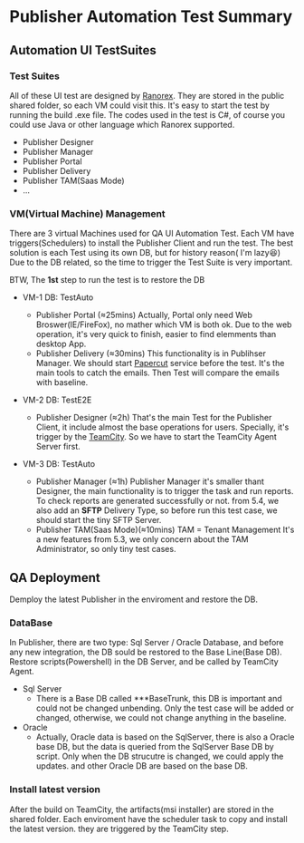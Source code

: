 # Publisher Automation Test Summary
## Automation UI TestSuites
### Test Suites
All of these UI test are designed by [Ranorex](https://www.ranorex.com/).
They are stored in the public shared folder, so each VM could visit this.
It's easy to start the test by running the build .exe file.
The codes used in the test is C#, of course you could use Java or other language which Ranorex supported.
- Publisher Designer
- Publisher Manager
- Publisher Portal
- Publisher Delivery
- Publisher TAM(Saas Mode)
- ...

### VM(Virtual Machine) Management
There are 3 virtual Machines used for QA UI Automation Test.
Each VM have triggers(Schedulers) to install the Publisher Client and run the test.
The best solution is each Test using its own DB, but for history reason( I'm lazy:laughing:)
Due to the DB related, so the time to trigger the Test Suite is very important.

BTW, The **1st** step to run the test is to restore the DB

* VM-1
DB: TestAuto
  * Publisher Portal (≈25mins)
Actually, Portal only need Web Broswer(IE/FireFox), no mather which VM is both ok.
Due to the web operation, it's very quick to finish, easier to find elemments than desktop App.
  * Publisher Delivery (≈30mins)
This functionality is in Publihser Manager.
We should start [Papercut](http://papercut.codeplex.com/) service before the test. It's the main tools to catch the emails.
Then Test will compare the emails with baseline.

* VM-2
DB: TestE2E
  * Publisher Designer (≈2h)
  That's the main Test for the Publisher Client, it include almost the base operations for users.
Specially, it's trigger by the [TeamCity](http://www.jetbrains.com/teamcity/).
So we have to start the TeamCity Agent Server first.

* VM-3
DB: TestAuto
  * Publisher Manager (≈1h)
Publisher Manager it's smaller thant Designer, the main functionality is to trigger the task and run reports.
To check reports are generated successfully or not.
from 5.4, we also add an **SFTP** Delivery Type, so before run this test case, we should start the tiny SFTP Server.
  * Publisher TAM(Saas Mode)(≈10mins)
TAM = Tenant Management
It's a new features from 5.3, we only concern about the TAM Administrator, so only tiny test cases.

## QA Deployment
Demploy the latest Publisher in the enviroment and restore the DB.
### DataBase
In Publisher, there are two type: Sql Server / Oracle Database, and before any new integration, the DB sould be restored to the Base Line(Base DB). Restore scripts(Powershell) in the DB Server, and be called by TeamCity Agent.
* Sql Server
  * There is a Base DB called \*\*\*BaseTrunk, this DB is important and could not be changed unbending. Only the test case will be added or changed, otherwise, we could not change anything in the baseline.
* Oracle
  * Actually, Oracle data is based on the SqlServer, there is also a Oracle base DB, but the data is queried from the SqlServer Base DB by script. Only when the DB strucutre is changed, we could apply the updates. and other Oracle DB are based on the base DB.
### Install latest version
After the build on TeamCity, the artifacts(msi installer) are stored in the shared folder. Each enviroment have the scheduler task to copy and install the latest version. they are triggered by the TeamCity step.
